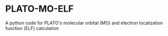 # PLATO-MO-ELF
A python code for PLATO's molecular orbital (MO) and electron localization function (ELF) calculation
